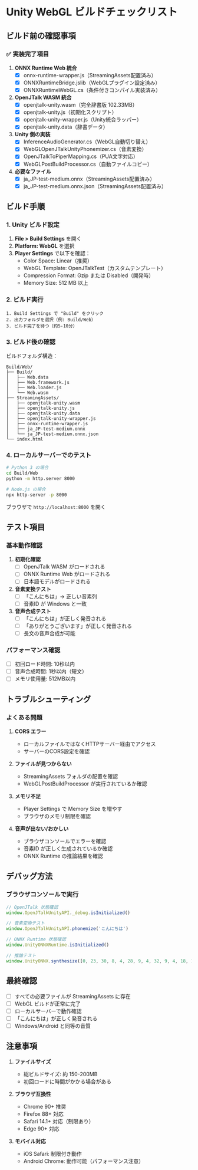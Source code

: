 # Unity WebGL ビルドチェックリスト

## ビルド前の確認事項

### ✅ 実装完了項目

1. **ONNX Runtime Web 統合**
   - [x] onnx-runtime-wrapper.js（StreamingAssets配置済み）
   - [x] ONNXRuntimeBridge.jslib（WebGLプラグイン設定済み）
   - [x] ONNXRuntimeWebGL.cs（条件付きコンパイル実装済み）

2. **OpenJTalk WASM 統合**
   - [x] openjtalk-unity.wasm（完全辞書版 102.33MB）
   - [x] openjtalk-unity.js（初期化スクリプト）
   - [x] openjtalk-unity-wrapper.js（Unity統合ラッパー）
   - [x] openjtalk-unity.data（辞書データ）

3. **Unity 側の実装**
   - [x] InferenceAudioGenerator.cs（WebGL自動切り替え）
   - [x] WebGLOpenJTalkUnityPhonemizer.cs（音素変換）
   - [x] OpenJTalkToPiperMapping.cs（PUA文字対応）
   - [x] WebGLPostBuildProcessor.cs（自動ファイルコピー）

4. **必要なファイル**
   - [x] ja_JP-test-medium.onnx（StreamingAssets配置済み）
   - [x] ja_JP-test-medium.onnx.json（StreamingAssets配置済み）

## ビルド手順

### 1. Unity ビルド設定

1. **File > Build Settings** を開く
2. **Platform: WebGL** を選択
3. **Player Settings** で以下を確認：
   - Color Space: Linear（推奨）
   - WebGL Template: OpenJTalkTest（カスタムテンプレート）
   - Compression Format: Gzip または Disabled（開発時）
   - Memory Size: 512 MB 以上

### 2. ビルド実行

```
1. Build Settings で "Build" をクリック
2. 出力フォルダを選択（例: Build/Web）
3. ビルド完了を待つ（約5-10分）
```

### 3. ビルド後の確認

ビルドフォルダ構造：
```
Build/Web/
├── Build/
│   ├── Web.data
│   ├── Web.framework.js
│   ├── Web.loader.js
│   └── Web.wasm
├── StreamingAssets/
│   ├── openjtalk-unity.wasm
│   ├── openjtalk-unity.js
│   ├── openjtalk-unity.data
│   ├── openjtalk-unity-wrapper.js
│   ├── onnx-runtime-wrapper.js
│   ├── ja_JP-test-medium.onnx
│   └── ja_JP-test-medium.onnx.json
└── index.html
```

### 4. ローカルサーバーでのテスト

```bash
# Python 3 の場合
cd Build/Web
python -m http.server 8000

# Node.js の場合
npx http-server -p 8000
```

ブラウザで `http://localhost:8000` を開く

## テスト項目

### 基本動作確認

1. **初期化確認**
   - [ ] OpenJTalk WASM がロードされる
   - [ ] ONNX Runtime Web がロードされる
   - [ ] 日本語モデルがロードされる

2. **音素変換テスト**
   - [ ] 「こんにちは」→ 正しい音素列
   - [ ] 音素ID が Windows と一致

3. **音声合成テスト**
   - [ ] 「こんにちは」が正しく発音される
   - [ ] 「ありがとうございます」が正しく発音される
   - [ ] 長文の音声合成が可能

### パフォーマンス確認

- [ ] 初回ロード時間: 10秒以内
- [ ] 音声合成時間: 1秒以内（短文）
- [ ] メモリ使用量: 512MB以内

## トラブルシューティング

### よくある問題

1. **CORS エラー**
   - ローカルファイルではなくHTTPサーバー経由でアクセス
   - サーバーのCORS設定を確認

2. **ファイルが見つからない**
   - StreamingAssets フォルダの配置を確認
   - WebGLPostBuildProcessor が実行されているか確認

3. **メモリ不足**
   - Player Settings で Memory Size を増やす
   - ブラウザのメモリ制限を確認

4. **音声が出ない/おかしい**
   - ブラウザコンソールでエラーを確認
   - 音素ID が正しく生成されているか確認
   - ONNX Runtime の推論結果を確認

## デバッグ方法

### ブラウザコンソールで実行

```javascript
// OpenJTalk 状態確認
window.OpenJTalkUnityAPI._debug.isInitialized()

// 音素変換テスト
window.OpenJTalkUnityAPI.phonemize('こんにちは')

// ONNX Runtime 状態確認
window.UnityONNXRuntime.isInitialized()

// 推論テスト
window.UnityONNX.synthesize([0, 23, 30, 8, 4, 28, 9, 4, 32, 9, 4, 18, 1, 0])
```

## 最終確認

- [ ] すべての必要ファイルが StreamingAssets に存在
- [ ] WebGL ビルドが正常に完了
- [ ] ローカルサーバーで動作確認
- [ ] 「こんにちは」が正しく発音される
- [ ] Windows/Android と同等の音質

## 注意事項

1. **ファイルサイズ**
   - 総ビルドサイズ: 約 150-200MB
   - 初回ロードに時間がかかる場合がある

2. **ブラウザ互換性**
   - Chrome 90+ 推奨
   - Firefox 88+ 対応
   - Safari 14.1+ 対応（制限あり）
   - Edge 90+ 対応

3. **モバイル対応**
   - iOS Safari: 制限付き動作
   - Android Chrome: 動作可能（パフォーマンス注意）